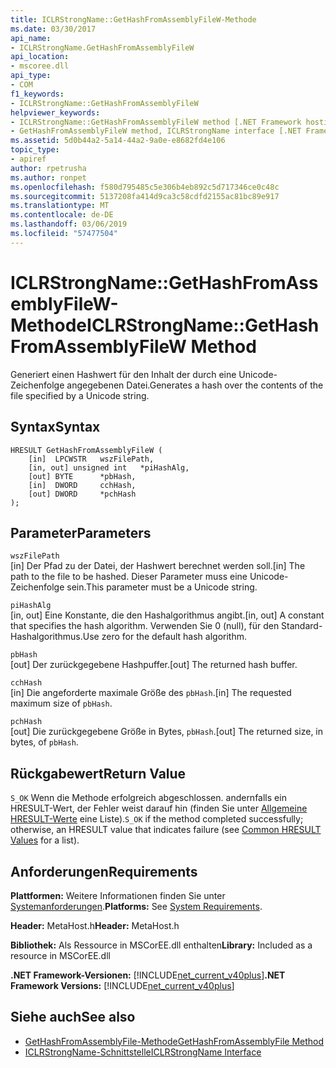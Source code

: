 ```yaml
---
title: ICLRStrongName::GetHashFromAssemblyFileW-Methode
ms.date: 03/30/2017
api_name:
- ICLRStrongName.GetHashFromAssemblyFileW
api_location:
- mscoree.dll
api_type:
- COM
f1_keywords:
- ICLRStrongName::GetHashFromAssemblyFileW
helpviewer_keywords:
- ICLRStrongName::GetHashFromAssemblyFileW method [.NET Framework hosting]
- GetHashFromAssemblyFileW method, ICLRStrongName interface [.NET Framework hosting]
ms.assetid: 5d0b44a2-5a14-44a2-9a0e-e8682fd4e106
topic_type:
- apiref
author: rpetrusha
ms.author: ronpet
ms.openlocfilehash: f580d795485c5e306b4eb892c5d717346ce0c48c
ms.sourcegitcommit: 5137208fa414d9ca3c58cdfd2155ac81bc89e917
ms.translationtype: MT
ms.contentlocale: de-DE
ms.lasthandoff: 03/06/2019
ms.locfileid: "57477504"
---
```

# <a name="iclrstrongnamegethashfromassemblyfilew-method"></a><span data-ttu-id="700c6-102">ICLRStrongName::GetHashFromAssemblyFileW-Methode</span><span class="sxs-lookup"><span data-stu-id="700c6-102">ICLRStrongName::GetHashFromAssemblyFileW Method</span></span>
<span data-ttu-id="700c6-103">Generiert einen Hashwert für den Inhalt der durch eine Unicode-Zeichenfolge angegebenen Datei.</span><span class="sxs-lookup"><span data-stu-id="700c6-103">Generates a hash over the contents of the file specified by a Unicode string.</span></span>  
  
## <a name="syntax"></a><span data-ttu-id="700c6-104">Syntax</span><span class="sxs-lookup"><span data-stu-id="700c6-104">Syntax</span></span>  
  
```  
HRESULT GetHashFromAssemblyFileW (  
    [in]  LPCWSTR   wszFilePath,  
    [in, out] unsigned int   *piHashAlg,  
    [out] BYTE      *pbHash,  
    [in]  DWORD     cchHash,  
    [out] DWORD     *pchHash  
);  
```  
  
## <a name="parameters"></a><span data-ttu-id="700c6-105">Parameter</span><span class="sxs-lookup"><span data-stu-id="700c6-105">Parameters</span></span>  
 `wszFilePath`  
 <span data-ttu-id="700c6-106">[in] Der Pfad zu der Datei, der Hashwert berechnet werden soll.</span><span class="sxs-lookup"><span data-stu-id="700c6-106">[in] The path to the file to be hashed.</span></span> <span data-ttu-id="700c6-107">Dieser Parameter muss eine Unicode-Zeichenfolge sein.</span><span class="sxs-lookup"><span data-stu-id="700c6-107">This parameter must be a Unicode string.</span></span>  
  
 `piHashAlg`  
 <span data-ttu-id="700c6-108">[in, out] Eine Konstante, die den Hashalgorithmus angibt.</span><span class="sxs-lookup"><span data-stu-id="700c6-108">[in, out] A constant that specifies the hash algorithm.</span></span> <span data-ttu-id="700c6-109">Verwenden Sie 0 (null), für den Standard-Hashalgorithmus.</span><span class="sxs-lookup"><span data-stu-id="700c6-109">Use zero for the default hash algorithm.</span></span>  
  
 `pbHash`  
 <span data-ttu-id="700c6-110">[out] Der zurückgegebene Hashpuffer.</span><span class="sxs-lookup"><span data-stu-id="700c6-110">[out] The returned hash buffer.</span></span>  
  
 `cchHash`  
 <span data-ttu-id="700c6-111">[in] Die angeforderte maximale Größe des `pbHash`.</span><span class="sxs-lookup"><span data-stu-id="700c6-111">[in] The requested maximum size of `pbHash`.</span></span>  
  
 `pchHash`  
 <span data-ttu-id="700c6-112">[out] Die zurückgegebene Größe in Bytes, `pbHash`.</span><span class="sxs-lookup"><span data-stu-id="700c6-112">[out] The returned size, in bytes, of `pbHash`.</span></span>  
  
## <a name="return-value"></a><span data-ttu-id="700c6-113">Rückgabewert</span><span class="sxs-lookup"><span data-stu-id="700c6-113">Return Value</span></span>  
 <span data-ttu-id="700c6-114">`S_OK` Wenn die Methode erfolgreich abgeschlossen. andernfalls ein HRESULT-Wert, der Fehler weist darauf hin (finden Sie unter [Allgemeine HRESULT-Werte](https://go.microsoft.com/fwlink/?LinkId=213878) eine Liste).</span><span class="sxs-lookup"><span data-stu-id="700c6-114">`S_OK` if the method completed successfully; otherwise, an HRESULT value that indicates failure (see [Common HRESULT Values](https://go.microsoft.com/fwlink/?LinkId=213878) for a list).</span></span>  
  
## <a name="requirements"></a><span data-ttu-id="700c6-115">Anforderungen</span><span class="sxs-lookup"><span data-stu-id="700c6-115">Requirements</span></span>  
 <span data-ttu-id="700c6-116">**Plattformen:** Weitere Informationen finden Sie unter [Systemanforderungen](../../../../docs/framework/get-started/system-requirements.md).</span><span class="sxs-lookup"><span data-stu-id="700c6-116">**Platforms:** See [System Requirements](../../../../docs/framework/get-started/system-requirements.md).</span></span>  
  
 <span data-ttu-id="700c6-117">**Header:** MetaHost.h</span><span class="sxs-lookup"><span data-stu-id="700c6-117">**Header:** MetaHost.h</span></span>  
  
 <span data-ttu-id="700c6-118">**Bibliothek:** Als Ressource in MSCorEE.dll enthalten</span><span class="sxs-lookup"><span data-stu-id="700c6-118">**Library:** Included as a resource in MSCorEE.dll</span></span>  
  
 <span data-ttu-id="700c6-119">**.NET Framework-Versionen:** [!INCLUDE[net_current_v40plus](../../../../includes/net-current-v40plus-md.md)]</span><span class="sxs-lookup"><span data-stu-id="700c6-119">**.NET Framework Versions:** [!INCLUDE[net_current_v40plus](../../../../includes/net-current-v40plus-md.md)]</span></span>  
  
## <a name="see-also"></a><span data-ttu-id="700c6-120">Siehe auch</span><span class="sxs-lookup"><span data-stu-id="700c6-120">See also</span></span>
- [<span data-ttu-id="700c6-121">GetHashFromAssemblyFile-Methode</span><span class="sxs-lookup"><span data-stu-id="700c6-121">GetHashFromAssemblyFile Method</span></span>](../../../../docs/framework/unmanaged-api/hosting/iclrstrongname-gethashfromassemblyfile-method.md)
- [<span data-ttu-id="700c6-122">ICLRStrongName-Schnittstelle</span><span class="sxs-lookup"><span data-stu-id="700c6-122">ICLRStrongName Interface</span></span>](../../../../docs/framework/unmanaged-api/hosting/iclrstrongname-interface.md)

